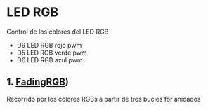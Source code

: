 # LED RGB
Control de los colores del LED RGB
- D9 LED RGB rojo pwm
- D5 LED RGB verde pwm
- D6 LED RGB azul pwm

## 1. [FadingRGB](https://github.com/EchidnaShield/Recursos/blob/master/Didactica/Actividades_IDE_Arduino/LEDRGB/FadingRGB/FadingRGB.ino))
Recorrido por los colores RGBs a partir de tres bucles for anidados
